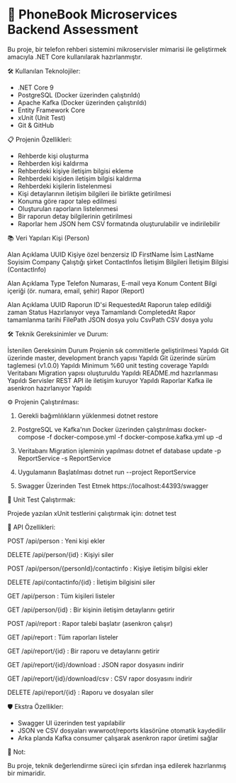 ﻿# 📖 PhoneBook Microservices Backend Assessment

Bu proje, bir telefon rehberi sistemini mikroservisler mimarisi ile geliştirmek amacıyla .NET Core kullanılarak hazırlanmıştır.


🛠 Kullanılan Teknolojiler:

- .NET Core 9
- PostgreSQL (Docker üzerinden çalıştırıldı)
- Apache Kafka (Docker üzerinden çalıştırıldı)
- Entity Framework Core
- xUnit (Unit Test)
- Git & GitHub


📋 Projenin Özellikleri:

- Rehberde kişi oluşturma
- Rehberden kişi kaldırma
- Rehberdeki kişiye iletişim bilgisi ekleme
- Rehberdeki kişiden iletişim bilgisi kaldırma
- Rehberdeki kişilerin listelenmesi
- Kişi detaylarının iletişim bilgileri ile birlikte getirilmesi
- Konuma göre rapor talep edilmesi
- Oluşturulan raporların listelenmesi
- Bir raporun detay bilgilerinin getirilmesi
- Raporlar hem JSON hem CSV formatında oluşturulabilir ve indirilebilir


📚 Veri Yapıları
Kişi (Person)

Alan	Açıklama
UUID	Kişiye özel benzersiz ID
FirstName	İsim
LastName	Soyisim
Company	Çalıştığı şirket
ContactInfos	İletişim Bilgileri
İletişim Bilgisi (ContactInfo)

Alan	Açıklama
Type	Telefon Numarası, E-mail veya Konum
Content	Bilgi içeriği (ör. numara, email, şehir)
Rapor (Report)

Alan	Açıklama
UUID	Raporun ID'si
RequestedAt	Raporun talep edildiği zaman
Status	Hazırlanıyor veya Tamamlandı
CompletedAt	Rapor tamamlanma tarihi
FilePath	JSON dosya yolu
CsvPath	CSV dosya yolu



🛠 Teknik Gereksinimler ve Durum:

İstenilen Gereksinim									Durum
Projenin sık commitlerle geliştirilmesi					Yapıldı
Git üzerinde master, development branch yapısı			Yapıldı
Git üzerinde sürüm taglemesi (v1.0.0)					Yapıldı
Minimum %60 unit testing coverage						Yapıldı
Veritabanı Migration yapısı oluşturuldu					Yapıldı
README.md hazırlanması									Yapıldı
Servisler REST API ile iletişim kuruyor					Yapıldı
Raporlar Kafka ile asenkron hazırlanıyor				Yapıldı



⚙️ Projenin Çalıştırılması:

1. Gerekli bağımlılıkların yüklenmesi
dotnet restore

2. PostgreSQL ve Kafka'nın Docker üzerinden çalıştırılması
docker-compose -f docker-compose.yml -f docker-compose.kafka.yml up -d

3. Veritabanı Migration işleminin yapılması
dotnet ef database update -p ReportService -s ReportService

4. Uygulamanın Başlatılması
dotnet run --project ReportService

5. Swagger Üzerinden Test Etmek
https://localhost:44393/swagger


🧪 Unit Test Çalıştırmak:

Projede yazılan xUnit testlerini çalıştırmak için:
dotnet test

🚀 API Özellikleri:

POST /api/person : Yeni kişi ekler

DELETE /api/person/{id} : Kişiyi siler

POST /api/person/{personId}/contactinfo : Kişiye iletişim bilgisi ekler

DELETE /api/contactinfo/{id} : İletişim bilgisini siler

GET /api/person : Tüm kişileri listeler

GET /api/person/{id} : Bir kişinin iletişim detaylarını getirir

POST /api/report : Rapor talebi başlatır (asenkron çalışır)

GET /api/report : Tüm raporları listeler

GET /api/report/{id} : Bir raporu ve detaylarını getirir

GET /api/report/{id}/download : JSON rapor dosyasını indirir

GET /api/report/{id}/download/csv : CSV rapor dosyasını indirir

DELETE /api/report/{id} : Raporu ve dosyaları siler


🛡️ Ekstra Özellikler:

- Swagger UI üzerinden test yapılabilir
- JSON ve CSV dosyaları wwwroot/reports klasörüne otomatik kaydedilir
- Arka planda Kafka consumer çalışarak asenkron rapor üretimi sağlar

📢 Not:

Bu proje, teknik değerlendirme süreci için sıfırdan inşa edilerek hazırlanmış bir mimaridir. 
